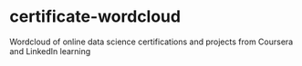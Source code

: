 # certificate-wordcloud
Wordcloud of online data science certifications and projects from Coursera and LinkedIn learning
